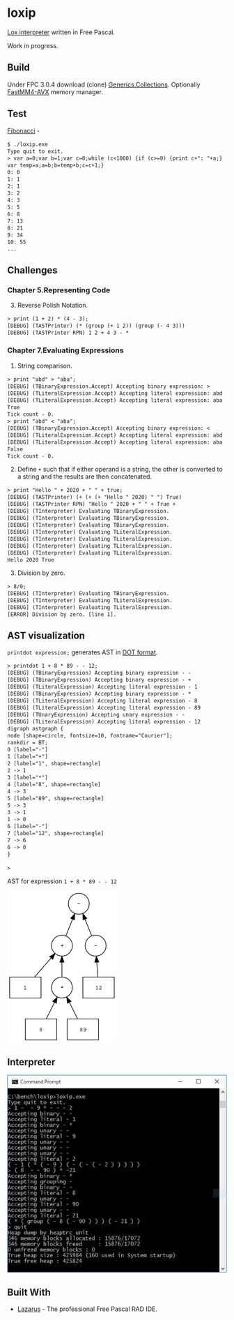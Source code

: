 # loxip

[Lox interpreter](http://www.craftinginterpreters.com/) written in Free Pascal.

Work in progress.

## Build

Under FPC 3.0.4 download (clone) [Generics.Collections](https://github.com/maciej-izak/generics.collections).
Optionally [FastMM4-AVX](https://github.com/maximmasiutin/FastMM4-AVX) memory manager.

## Test

[Fibonacci](https://en.wikipedia.org/wiki/Fibonacci_number) - 
```
$ ./loxip.exe
Type quit to exit.
> var a=0;var b=1;var c=0;while (c<1000) {if (c>=0) {print c+": "+a;} var temp=a;a=b;b=temp+b;c=c+1;}
0: 0
1: 1
2: 1
3: 2
4: 3
5: 5
6: 8
7: 13
8: 21
9: 34
10: 55
...

```

## Challenges

### Chapter 5.Representing Code 

3. Reverse Polish Notation.
```
> print (1 + 2) * (4 - 3);
[DEBUG] (TASTPrinter) (* (group (+ 1 2)) (group (- 4 3)))
[DEBUG] (TASTPrinter RPN) 1 2 + 4 3 - *
```

### Chapter 7.Evaluating Expressions

1. String comparison.
```
> print "abd" > "aba";
[DEBUG] (TBinaryExpression.Accept) Accepting binary expression: >
[DEBUG] (TLiteralExpression.Accept) Accepting literal expression: abd
[DEBUG] (TLiteralExpression.Accept) Accepting literal expression: aba
True
Tick count - 0.
> print "abd" < "aba";
[DEBUG] (TBinaryExpression.Accept) Accepting binary expression: <
[DEBUG] (TLiteralExpression.Accept) Accepting literal expression: abd
[DEBUG] (TLiteralExpression.Accept) Accepting literal expression: aba
False
Tick count - 0.
```
2. Define `+` such that if either operand is a string, 
the other is converted to a string and the results are then concatenated. 
```
> print "Hello " + 2020 + " " + true;
[DEBUG] (TASTPrinter) (+ (+ (+ "Hello " 2020) " ") True)
[DEBUG] (TASTPrinter RPN) "Hello " 2020 + " " + True +
[DEBUG] (TInterpreter) Evaluating TBinaryExpression.
[DEBUG] (TInterpreter) Evaluating TBinaryExpression.
[DEBUG] (TInterpreter) Evaluating TBinaryExpression.
[DEBUG] (TInterpreter) Evaluating TLiteralExpression.
[DEBUG] (TInterpreter) Evaluating TLiteralExpression.
[DEBUG] (TInterpreter) Evaluating TLiteralExpression.
[DEBUG] (TInterpreter) Evaluating TLiteralExpression.
Hello 2020 True
```
3. Division by zero.
```
> 8/0;
[DEBUG] (TInterpreter) Evaluating TBinaryExpression.
[DEBUG] (TInterpreter) Evaluating TLiteralExpression.
[DEBUG] (TInterpreter) Evaluating TLiteralExpression.
[ERROR] Division by zero. [line 1].
```   
## AST visualization

`printdot expression;` generates AST in [DOT format](https://en.wikipedia.org/wiki/DOT_(graph_description_language)).
```
> printdot 1 + 8 * 89 - - 12;
[DEBUG] (TBinaryExpression) Accepting binary expression - -
[DEBUG] (TBinaryExpression) Accepting binary expression - +
[DEBUG] (TLiteralExpression) Accepting literal expression - 1
[DEBUG] (TBinaryExpression) Accepting binary expression - *
[DEBUG] (TLiteralExpression) Accepting literal expression - 8
[DEBUG] (TLiteralExpression) Accepting literal expression - 89
[DEBUG] (TUnaryExpression) Accepting unary expression - -
[DEBUG] (TLiteralExpression) Accepting literal expression - 12
digraph astgraph {
node [shape=circle, fontsize=10, fontname="Courier"];
rankdir = BT;
0 [label="-"]
1 [label="+"]
2 [label="1", shape=rectangle]
2 -> 1
3 [label="*"]
4 [label="8", shape=rectangle]
4 -> 3
5 [label="89", shape=rectangle]
5 -> 3
3 -> 1
1 -> 0
6 [label="-"]
7 [label="12", shape=rectangle]
7 -> 6
6 -> 0
}

>
```

AST for expression `1 + 8 * 89 - - 12`

<img src="https://github.com/JulStrat/loxip/blob/devop/graph.png">

## Interpreter

<img src="https://github.com/JulStrat/loxip/blob/devop/loxip.JPG">

## Built With

* [Lazarus](https://www.lazarus-ide.org/) - The professional Free Pascal RAD IDE.
